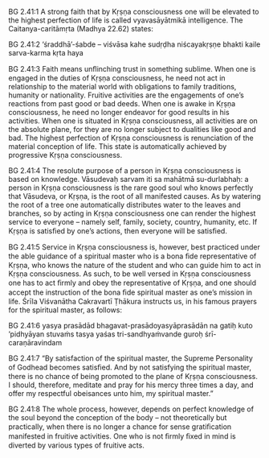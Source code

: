 BG 2.41:1	A strong faith that by Kṛṣṇa consciousness one will be elevated to the highest perfection of life is called vyavasāyātmikā intelligence. The Caitanya-caritāmṛta (Madhya 22.62) states:

BG 2.41:2	‘śraddhā’-śabde – viśvāsa kahe sudṛḍha niścayakṛṣṇe bhakti kaile sarva-karma kṛta haya

BG 2.41:3	Faith means unﬂinching trust in something sublime. When one is engaged in the duties of Kṛṣṇa consciousness, he need not act in relationship to the material world with obligations to family traditions, humanity or nationality. Fruitive activities are the engagements of one’s reactions from past good or bad deeds. When one is awake in Kṛṣṇa consciousness, he need no longer endeavor for good results in his activities. When one is situated in Kṛṣṇa consciousness, all activities are on the absolute plane, for they are no longer subject to dualities like good and bad. The highest perfection of Kṛṣṇa consciousness is renunciation of the material conception of life. This state is automatically achieved by progressive Kṛṣṇa consciousness.

BG 2.41:4	The resolute purpose of a person in Kṛṣṇa consciousness is based on knowledge. Vāsudevaḥ sarvam iti sa mahātmā su-durlabhaḥ: a person in Kṛṣṇa consciousness is the rare good soul who knows perfectly that Vāsudeva, or Kṛṣṇa, is the root of all manifested causes. As by watering the root of a tree one automatically distributes water to the leaves and branches, so by acting in Kṛṣṇa consciousness one can render the highest service to everyone – namely self, family, society, country, humanity, etc. If Kṛṣṇa is satisﬁed by one’s actions, then everyone will be satisﬁed.

BG 2.41:5	Service in Kṛṣṇa consciousness is, however, best practiced under the able guidance of a spiritual master who is a bona ﬁde representative of Kṛṣṇa, who knows the nature of the student and who can guide him to act in Kṛṣṇa consciousness. As such, to be well versed in Kṛṣṇa consciousness one has to act ﬁrmly and obey the representative of Kṛṣṇa, and one should accept the instruction of the bona ﬁde spiritual master as one’s mission in life. Śrīla Viśvanātha Cakravartī Ṭhākura instructs us, in his famous prayers for the spiritual master, as follows:

BG 2.41:6	yasya prasādād bhagavat-prasādoyasyāprasādān na gatiḥ kuto ’pidhyāyan stuvaṁs tasya yaśas tri-sandhyaṁvande guroḥ śrī-caraṇāravindam

BG 2.41:7	“By satisfaction of the spiritual master, the Supreme Personality of Godhead becomes satisﬁed. And by not satisfying the spiritual master, there is no chance of being promoted to the plane of Kṛṣṇa consciousness. I should, therefore, meditate and pray for his mercy three times a day, and offer my respectful obeisances unto him, my spiritual master.”

BG 2.41:8	The whole process, however, depends on perfect knowledge of the soul beyond the conception of the body – not theoretically but practically, when there is no longer a chance for sense gratiﬁcation manifested in fruitive activities. One who is not ﬁrmly ﬁxed in mind is diverted by various types of fruitive acts.
